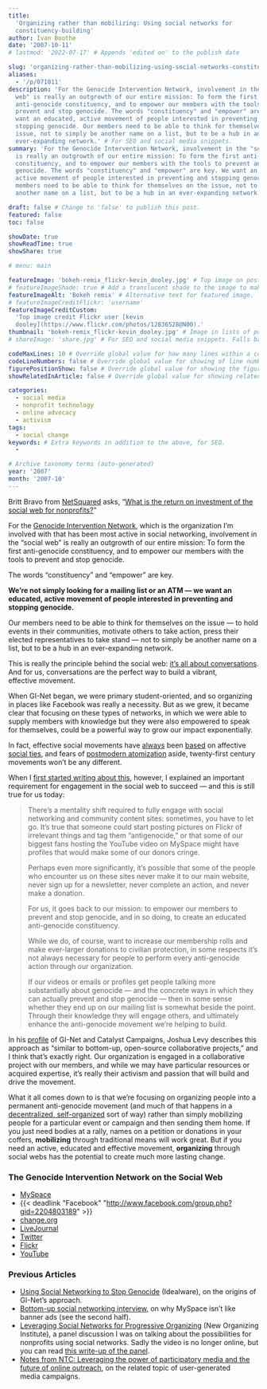 ```yaml
---
title:
  'Organizing rather than mobilizing: Using social networks for
  constituency-building'
author: Ivan Boothe
date: '2007-10-11'
# lastmod: '2022-07-17' # Appends 'edited on' to the publish date

slug: 'organizing-rather-than-mobilizing-using-social-networks-constituency-building' # Recommended length is 3 to 5 words.
aliases:
  - '/p/071011'
description: 'For the Genocide Intervention Network, involvement in the "social
  web" is really an outgrowth of our entire mission: To form the first
  anti-genocide constituency, and to empower our members with the tools to
  prevent and stop genocide. The words "constituency" and "empower" are key. We
  want an educated, active movement of people interested in preventing and
  stopping genocide. Our members need to be able to think for themselves on the
  issue, not to simply be another name on a list, but to be a hub in an
  ever-expanding network.' # For SEO and social media snippets.
summary: 'For the Genocide Intervention Network, involvement in the "social web"
  is really an outgrowth of our entire mission: To form the first anti-genocide
  constituency, and to empower our members with the tools to prevent and stop
  genocide. The words "constituency" and "empower" are key. We want an educated,
  active movement of people interested in preventing and stopping genocide. Our
  members need to be able to think for themselves on the issue, not to simply be
  another name on a list, but to be a hub in an ever-expanding network.' # For the post in lists.

draft: false # Change to 'false' to publish this post.
featured: false
toc: false

showDate: true
showReadTime: true
showShare: true

# menu: main

featureImage: 'bokeh-remix_flickr-kevin_dooley.jpg' # Top image on post.
# featureImageShade: true # Add a translucent shade to the image to make overlaid text easier to read.
featureImageAlt: 'Bokeh remix' # Alternative text for featured image.
# featureImageCreditFlickr: 'username'
featureImageCreditCustom:
  'Top image credit Flickr user [kevin
  dooley](https://www.flickr.com/photos/12836528@N00).'
thumbnail: 'bokeh-remix_flickr-kevin_dooley.jpg' # Image in lists of posts.
# shareImage: 'share.jpg' # For SEO and social media snippets. Falls back to thumbnail (if set) or featureImage.

codeMaxLines: 10 # Override global value for how many lines within a code block before auto-collapsing.
codeLineNumbers: false # Override global value for showing of line numbers within code block.
figurePositionShow: false # Override global value for showing the figure label.
showRelatedInArticle: false # Override global value for showing related posts in this series at the end of the content.

categories:
  - social media
  - nonprofit technology
  - online advocacy
  - activism
tags:
  - social change
keywords: # Extra keywords in addition to the above, for SEO.
  -

# Archive taxonomy terms (auto-generated)
year: '2007'
month: '2007-10'
---
```


Britt Bravo from
[NetSquared](https://web.archive.org/web/20070920094210/http://www.netsquared.org/)
asks,
“[What is the return on investment of the social web for nonprofits?](https://web.archive.org/web/20080719222229/http://www.netsquared.org/blog/britt-bravo/join-net2thinktank-what-return-investment-social-web-nonprofits)”

For the
[Genocide Intervention Network](https://web.archive.org/web/20080710032847/http://www.genocideintervention.net/),
which is the organization I’m involved with that has been most active in social
networking, involvement in the “social web” is really an outgrowth of our entire
mission: To form the first anti-genocide constituency, and to empower our
members with the tools to prevent and stop genocide.

The words “constituency” and “empower” are key.

**We’re not simply looking for a mailing list or an ATM — we want an educated,
active movement of people interested in preventing and stopping genocide.**

Our members need to be able to think for themselves on the issue — to hold
events in their communities, motivate others to take action, press their elected
representatives to take stand — not to simply be another name on a list, but to
be a hub in an ever-expanding network.

This is really the principle behind the social web:
[it’s all about conversations](https://cluetrain.com/book/95-theses.html). And
for us, conversations are the perfect way to build a vibrant,
effective movement.

When GI-Net began, we were primary student-oriented, and so organizing in places
like Facebook was really a necessity. But as we grew, it became clear that
focusing on these types of networks, in which we were able to supply members
with knowledge but they were also empowered to speak for themselves, could be a
powerful way to grow our impact exponentially.

In fact, effective social movements have
[always](https://www.worldcat.org/title/origins-of-the-civil-rights-movement-black-communities-organizing-for-change/oclc/932325537&referer=brief_results 'Aldon Morris: The Origins of the Civil Rights Movement')
been
[based](https://www.worldcat.org/title/poor-peoples-movements-why-they-succeed-how-they-fail/oclc/1031967436&referer=brief_results "Frances Fox Piven and Richard Cloward: Poor People's Movements")
on affective
[social ties](https://www.worldcat.org/title/race-rebels-culture-politics-and-the-black-working-class/oclc/925010414&referer=brief_results 'Robin D.G. Kelley: Race Rebels'),
and fears of
[postmodern atomization](https://www.worldcat.org/title/bowling-alone-the-collapse-and-revival-of-american-community/oclc/1225886940&referer=brief_results 'Robert Putnam: Bowling Alone')
aside, twenty-first century movements won’t be any different.

When I
[first started writing about this](https://web.archive.org/web/20080618234425/http://www.idealware.org/articles/social_networking_genocide.php),
however, I explained an important requirement for engagement in the social web
to succeed — and this is still true for us today:

> There’s a mentality shift required to fully engage with social networking and
> community content sites: sometimes, you have to let go. It’s true that someone
> could start posting pictures on Flickr of irrelevant things and tag them
> “antigenocide,” or that some of our biggest fans hosting the YouTube video on
> MySpace might have profiles that would make some of our donors cringe.
>
> Perhaps even more significantly, it’s possible that some of the people who
> encounter us on these sites never make it to our main website, never sign up
> for a newsletter, never complete an action, and never make a donation.
>
> For us, it goes back to our mission: to empower our members to prevent and
> stop genocide, and in so doing, to create an educated anti-genocide
> constituency.
>
> While we do, of course, want to increase our membership rolls and make
> ever-larger donations to civilian protection, in some respects it’s not always
> necessary for people to perform every anti-genocide action through our
> organization.
>
> If our videos or emails or profiles get people talking more substantially
> about genocide — and the concrete ways in which they can actually prevent and
> stop genocide — then in some sense whether they end up on our mailing list is
> somewhat beside the point. Through their knowledge they will engage others,
> and ultimately enhance the anti-genocide movement we’re helping to build.

In his
[profile](https://web.archive.org/web/20080621134439/http://www.personaldemocracy.com/node/1116)
of GI-Net and Catalyst Campaigns, Joshua Levy describes this approach as
“similar to bottom-up, open-source collaborative projects,” and I think that’s
exactly right. Our organization is engaged in a collaborative project with our
members, and while we may have particular resources or acquired expertise, it’s
really their activism and passion that will build and drive the movement.

What it all comes down to is that we’re focusing on organizing people into a
permanent anti-genocide movement (and much of that happens in a
[decentralized, self-organized](https://web.archive.org/web/20080516033252/http://www.idealware.org/articles/participatory_tools.php)
sort of way) rather than simply mobilizing people for a particular event or
campaign and then sending them home. If you just need bodies at a rally, names
on a petition or donations in your coffers, **mobilizing** through traditional
means will work great. But if you need an active, educated and effective
movement, **organizing** through social webs has the potential to create much
more lasting change.

### The Genocide Intervention Network on the Social Web

- [MySpace](https://web.archive.org/web/20080726053628/http://myspace.com/genocideintervention)
- {{< deadlink "Facebook" "http://www.facebook.com/group.php?gid=2204803189" >}}
- [change.org](https://web.archive.org/web/20070501040009/http://www.change.org/genocideintervention)
- [LiveJournal](https://endgenocide.livejournal.com/profile)
- [Twitter](https://twitter.com/antigenocide)
- [Flickr](https://flickr.com/photos/genocideintervention)
- [YouTube](https://www.youtube.com/user/genocideintervention)

### Previous Articles

- [Using Social Networking to Stop Genocide](https://web.archive.org/web/20070612180331/http://www.idealware.org/articles/social_networking_genocide.php)
  (Idealware), on the origins of GI-Net’s approach.
- [Bottom-up social networking interview](/blog/2006/12/theory-bottom-social-networking),
  on why MySpace isn’t like banner ads (see the second half).
- [Leveraging Social Networks for Progressive Organizing](https://web.archive.org/web/20080724202531/http://www.americanprogressaction.org/events/2007/noi.html)
  (New Organizing Institute), a panel discussion I was on talking about the
  possibilities for nonprofits using social networks. Sadly the video is no
  longer online, but you can read
  [this write-up of the panel](http://www.ddmcd.com/managing-technology/nonprofits-and-the-future-of-social-networking.html).
- [Notes from NTC: Leveraging the power of participatory media and the future of online outreach](/blog/2007/04/notes-ntc-participatory-media-future-online-outreach),
  on the related topic of user-generated media campaigns.
